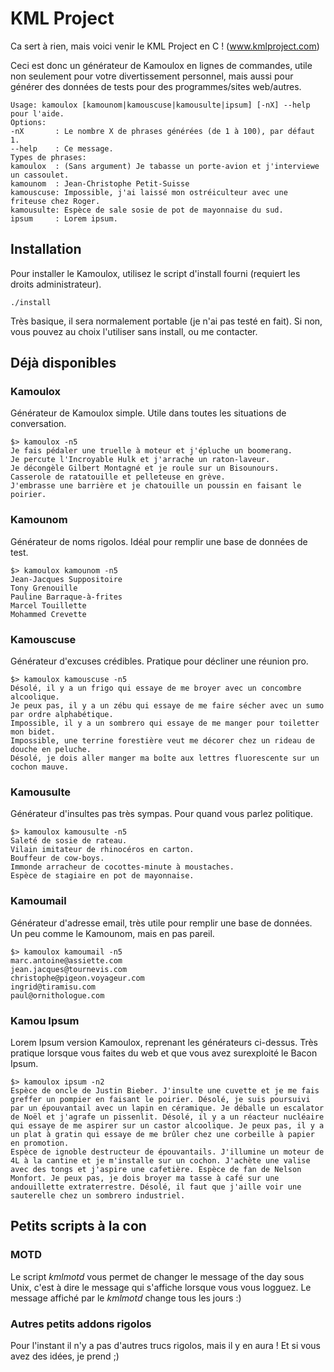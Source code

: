 KML Project
===========
Ca sert à rien, mais voici venir le KML Project en C ! (www.kmlproject.com)

Ceci est donc un générateur de Kamoulox en lignes de commandes, utile non
seulement pour votre divertissement personnel, mais aussi pour générer des
données de tests pour des programmes/sites web/autres.

    Usage: kamoulox [kamounom|kamouscuse|kamousulte|ipsum] [-nX] --help pour l'aide.
    Options:
    -nX       : Le nombre X de phrases générées (de 1 à 100), par défaut 1.
    --help    : Ce message.
    Types de phrases:
    kamoulox  : (Sans argument) Je tabasse un porte-avion et j'interviewe un cassoulet.
    kamounom  : Jean-Christophe Petit-Suisse
    kamouscuse: Impossible, j'ai laissé mon ostréiculteur avec une friteuse chez Roger.
    kamousulte: Espèce de sale sosie de pot de mayonnaise du sud.
    ipsum     : Lorem ipsum.

Installation
------------
Pour installer le Kamoulox, utilisez le script d'install fourni (requiert les
droits administrateur).

    ./install

Très basique, il sera normalement portable (je n'ai pas testé en fait). Si non,
vous pouvez au choix l'utiliser sans install, ou me contacter.

Déjà disponibles
----------------
### Kamoulox
Générateur de Kamoulox simple. Utile dans toutes les situations de conversation.

    $> kamoulox -n5
    Je fais pédaler une truelle à moteur et j'épluche un boomerang.
    Je percute l'Incroyable Hulk et j'arrache un raton-laveur.
    Je décongèle Gilbert Montagné et je roule sur un Bisounours.
    Casserole de ratatouille et pelleteuse en grève.
    J'embrasse une barrière et je chatouille un poussin en faisant le poirier.

### Kamounom
Générateur de noms rigolos. Idéal pour remplir une base de données de test.

    $> kamoulox kamounom -n5
    Jean-Jacques Suppositoire
    Tony Grenouille
    Pauline Barraque-à-frites
    Marcel Touillette
    Mohammed Crevette

### Kamouscuse
Générateur d'excuses crédibles. Pratique pour décliner une réunion pro.

    $> kamoulox kamouscuse -n5
    Désolé, il y a un frigo qui essaye de me broyer avec un concombre alcoolique.
    Je peux pas, il y a un zébu qui essaye de me faire sécher avec un sumo par ordre alphabétique.
    Impossible, il y a un sombrero qui essaye de me manger pour toiletter mon bidet.
    Impossible, une terrine forestière veut me décorer chez un rideau de douche en peluche.
    Désolé, je dois aller manger ma boîte aux lettres fluorescente sur un cochon mauve.

### Kamousulte
Générateur d'insultes pas très sympas. Pour quand vous parlez politique.

    $> kamoulox kamousulte -n5
    Saleté de sosie de rateau.
    Vilain imitateur de rhinocéros en carton.
    Bouffeur de cow-boys.
    Immonde arracheur de cocottes-minute à moustaches.
    Espèce de stagiaire en pot de mayonnaise.

### Kamoumail
Générateur d'adresse email, très utile pour remplir une base de données. Un
peu comme le Kamounom, mais en pas pareil.

    $> kamoulox kamoumail -n5
    marc.antoine@assiette.com
    jean.jacques@tournevis.com
    christophe@pigeon.voyageur.com
    ingrid@tiramisu.com
    paul@ornithologue.com

### Kamou Ipsum
Lorem Ipsum version Kamoulox, reprenant les générateurs ci-dessus. Très pratique 
lorsque vous faites du web et que vous avez surexploité le Bacon Ipsum.

    $> kamoulox ipsum -n2
    Espèce de oncle de Justin Bieber. J'insulte une cuvette et je me fais
    greffer un pompier en faisant le poirier. Désolé, je suis poursuivi 
    par un épouvantail avec un lapin en céramique. Je déballe un escalator
    de Noël et j'agrafe un pissenlit. Désolé, il y a un réacteur nucléaire
    qui essaye de me aspirer sur un castor alcoolique. Je peux pas, il y a
    un plat à gratin qui essaye de me brûler chez une corbeille à papier 
    en promotion.
    Espèce de ignoble destructeur de épouvantails. J'illumine un moteur de
    4L à la cantine et je m'installe sur un cochon. J'achète une valise 
    avec des tongs et j'aspire une cafetière. Espèce de fan de Nelson 
    Monfort. Je peux pas, je dois broyer ma tasse à café sur une 
    andouillette extraterrestre. Désolé, il faut que j'aille voir une 
    sauterelle chez un sombrero industriel.

Petits scripts à la con
-------
### MOTD
Le script *kmlmotd* vous permet de changer le message of the day sous Unix,
c'est à dire le message qui s'affiche lorsque vous vous logguez. Le message
affiché par le *kmlmotd* change tous les jours :)

### Autres petits addons rigolos
Pour l'instant il n'y a pas d'autres trucs rigolos, mais il y en aura ! Et
si vous avez des idées, je prend ;)
